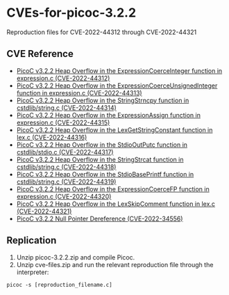 # CVEs-for-picoc-3.2.2
Reproduction files for CVE-2022-44312 through CVE-2022-44321

## CVE Reference
* [PicoC v3.2.2 Heap Overflow in the ExpressionCoerceInteger function in expression.c (CVE-2022-44312)](https://cve.mitre.org/cgi-bin/cvename.cgi?name=CVE-2022-44312)
* [PicoC v3.2.2 Heap Overflow in the ExpressionCoerceUnsignedInteger function in expression.c (CVE-2022-44313)](https://cve.mitre.org/cgi-bin/cvename.cgi?name=CVE-2022-44313)
* [PicoC v3.2.2 Heap Overflow in the StringStrncpy function in cstdlib/string.c (CVE-2022-44314)](https://cve.mitre.org/cgi-bin/cvename.cgi?name=CVE-2022-44314)
* [PicoC v3.2.2 Heap Overflow in the ExpressionAssign function in expression.c (CVE-2022-44315)](https://cve.mitre.org/cgi-bin/cvename.cgi?name=CVE-2022-44315)
* [PicoC v3.2.2 Heap Overflow in the LexGetStringConstant function in lex.c (CVE-2022-44316)](https://cve.mitre.org/cgi-bin/cvename.cgi?name=CVE-2022-44316)
* [PicoC v3.2.2 Heap Overflow in the StdioOutPutc function in cstdlib/stdio.c (CVE-2022-44317)](https://cve.mitre.org/cgi-bin/cvename.cgi?name=CVE-2022-44317)
* [PicoC v3.2.2 Heap Overflow in the StringStrcat function in cstdlib/string.c (CVE-2022-44318)](https://cve.mitre.org/cgi-bin/cvename.cgi?name=CVE-2022-44318)
* [PicoC v3.2.2 Heap Overflow in the StdioBasePrintf function in cstdlib/string.c (CVE-2022-44319)](https://cve.mitre.org/cgi-bin/cvename.cgi?name=CVE-2022-44319)
* [PicoC v3.2.2 Heap Overflow in the ExpressionCoerceFP function in expression.c (CVE-2022-44320)](https://cve.mitre.org/cgi-bin/cvename.cgi?name=CVE-2022-44320)
* [PicoC v3.2.2 Heap Overflow in the LexSkipComment function in lex.c (CVE-2022-44321)](https://cve.mitre.org/cgi-bin/cvename.cgi?name=CVE-2022-44321)
* [PicoC v3.2.2 Null Pointer Dereference (CVE-2022-34556)](https://cve.mitre.org/cgi-bin/cvename.cgi?name=CVE-2022-34556)

## Replication

1. Unzip picoc-3.2.2.zip and compile Picoc.
2. Unzip cve-files.zip and run the relevant reproduction file through the interpreter:

```
picoc -s [reproduction_filename.c]
```


